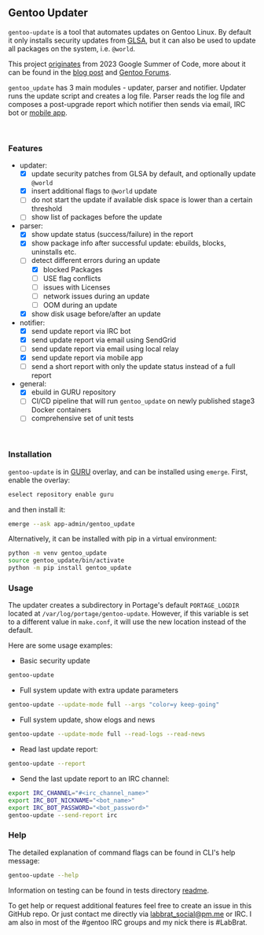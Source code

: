 ## Gentoo Updater

`gentoo-update` is a tool that automates updates on Gentoo Linux. 
By default it only installs security updates from [GLSA](https://security.gentoo.org/glsa/), 
but it can also be used to update all packages on the system, i.e. `@world`.  

This project 
[originates](https://wiki.gentoo.org/wiki/Google_Summer_of_Code/2023/Ideas/Automated_Gentoo_system_updater) 
from 2023 Google Summer of Code, more about it can be found in the 
[blog post](https://blogs.gentoo.org/gsoc/2023/08/27/final-report-automated-gentoo-system-updater/) and 
[Gentoo Forums](https://forums.gentoo.org/viewtopic-p-8793827.html#8793827).  

`gentoo_update` has 3 main modules - updater, parser and notifier. Updater runs the 
update script and creates a log file. Parser reads the log file and composes a post-upgrade 
report which notifier then sends via email, IRC bot or 
[mobile app](https://github.com/Lab-Brat/gentoo_update_flutter).

<br>

### Features
- updater:
    - [x] update security patches from GLSA by default, and optionally update `@world`
    - [x] insert additional flags to `@world` update 
    - [ ] do not start the update if available disk space is lower than a certain threshold
    - [ ] show list of packages before the update
- parser:
    - [x] show update status (success/failure) in the report
    - [x] show package info after successful update: ebuilds, blocks, uninstalls etc.
    - [ ] detect different errors during an update
        - [x] blocked Packages
        - [ ] USE flag conflicts
        - [ ] issues with Licenses
        - [ ] network issues during an update
        - [ ] OOM during an update
    - [x] show disk usage before/after an update
- notifier:
    - [x] send update report via IRC bot
    - [x] send update report via email using SendGrid
    - [ ] send update report via email using local relay
    - [x] send update report via mobile app
    - [ ] send a short report with only the update status instead of a full report
- general:
    - [x] ebuild in GURU repository
    - [ ] CI/CD pipeline that will run `gentoo_update` on newly published stage3 Docker containers
    - [ ] comprehensive set of unit tests

<br>

### Installation
`gentoo-update` is in [GURU](https://wiki.gentoo.org/wiki/Project:GURU) 
overlay, and can be installed using `emerge`. First, enable the overlay:
```bash
eselect repository enable guru
```

and then install it:
```bash
emerge --ask app-admin/gentoo_update
```

Alternatively, it can be installed with pip in a virtual environment:
```bash
python -m venv gentoo_update
source gentoo_update/bin/activate
python -m pip install gentoo_update
```

### Usage
The updater creates a subdirectory in Portage's default `PORTAGE_LOGDIR` located at `/var/log/portage/gentoo-update`. 
However, if this variable is set to a different value in `make.conf`, it will use the new location instead of the default.  

Here are some usage examples:
* Basic security update
```bash
gentoo-update
```

* Full system update with extra update parameters
```bash
gentoo-update --update-mode full --args "color=y keep-going"
```

* Full system update, show elogs and news
```bash
gentoo-update --update-mode full --read-logs --read-news
```

* Read last update report:
```bash
gentoo-update --report
```

* Send the last update report to an IRC channel:
```bash
export IRC_CHANNEL="#<irc_channel_name>"
export IRC_BOT_NICKNAME="<bot_name>"
export IRC_BOT_PASSWORD="<bot_password>"
gentoo-update --send-report irc
```

### Help
The detailed explanation of command flags can be found in CLI's help message:
```bash
gentoo-update --help
```
Information on testing can be found in tests directory [readme](tests/README.md).  

To get help or request additional features feel free to create an issue in this GitHub repo. 
Or just contact me directly via labbrat_social@pm.me or IRC. 
I am also in most of the #gentoo IRC groups and my nick there is #LabBrat.  

